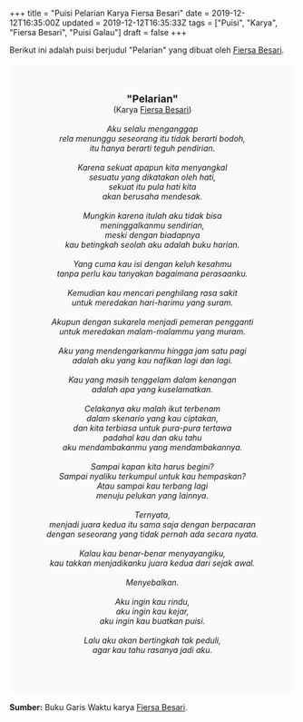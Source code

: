 +++
title = "Puisi Pelarian Karya Fiersa Besari"
date = 2019-12-12T16:35:00Z
updated = 2019-12-12T16:35:33Z
tags = ["Puisi", "Karya", "Fiersa Besari", "Puisi Galau"]
draft = false
+++

<div dir="ltr" style="text-align: left;" trbidi="on"><div dir="ltr" style="text-align: left;" trbidi="on"><div dir="ltr" style="text-align: left;" trbidi="on"><div style="text-align: justify;">Berikut ini adalah puisi berjudul "Pelarian" yang dibuat oleh <a href="https://www.youtube.com/user/fiersabesari" target="_blank">Fiersa Besari</a>. </div><br /><div style="background: #FAFAFA; font-size: 14px; padding: 50px; text-align: center;"><span style="font-size: 18px;"><b>"Pelarian"</b></span><br />(Karya <a href="https://www.sekata.web.id/tags/fiersa-besari" target="_blank">Fiersa Besari</a>) <br /><br /><i>Aku selalu menganggap<br />rela menunggu seseorang itu tidak berarti bodoh,<br />itu hanya berarti teguh pendirian.<br /><br />Karena sekuat apapun kita menyangkal<br />sesuatu yang dikatakan oleh hati,<br />sekuat itu pula hati kita<br />akan berusaha mendesak.<br /><br />Mungkin karena itulah aku tidak bisa<br />meninggalkanmu sendirian,<br />meski dengan biadapnya<br />kau betingkah seolah aku adalah buku harian.<br /><br />Yang cuma kau isi dengan keluh kesahmu<br />tanpa perlu kau tanyakan bagaimana perasaanku.<br /><br />Kemudian kau mencari penghilang rasa sakit<br />untuk meredakan hari-harimu yang suram.<br /><br />Akupun dengan sukarela menjadi pemeran pengganti<br />untuk meredakan malam-malammu yang muram.<br /><br />Aku yang mendengarkanmu hingga jam satu pagi<br />adalah aku yang kau nafikan lagi dan lagi.<br /><br />Kau yang masih tenggelam dalam kenangan<br />adalah apa yang kuselamatkan.<br /><br />Celakanya aku malah ikut terbenam<br />dalam skenario yang kau ciptakan,<br />dan kita terbiasa untuk pura-pura tertawa<br />padahal kau dan aku tahu<br />aku mendambakanmu yang mendambakannya.<br /><br />Sampai kapan kita harus begini?<br />Sampai nyaliku terkumpul untuk kau hempaskan?<br />Atau sampai kau terbang lagi<br />menuju pelukan yang lainnya.<br /><br />Ternyata,<br />menjadi juara kedua itu sama saja dengan berpacaran<br />dengan seseorang yang tidak pernah ada secara nyata.<br /><br />Kalau kau benar-benar menyayangiku,<br />kau takkan menjadikanku juara kedua dari sejak awal.<br /><br />Menyebalkan.<br /><br />Aku ingin kau rindu,<br />aku ingin kau kejar,<br />aku ingin kau buatkan puisi.<br /><br />Lalu aku akan bertingkah tak peduli,<br />agar kau tahu rasanya jadi aku.<br /><br /></i></div></div></div><br /><div style="text-align: justify;"><b>Sumber:</b> Buku Garis Waktu karya <a href="https://www.youtube.com/user/fiersabesari" target="_blank">Fiersa Besari</a>.</div></div>
